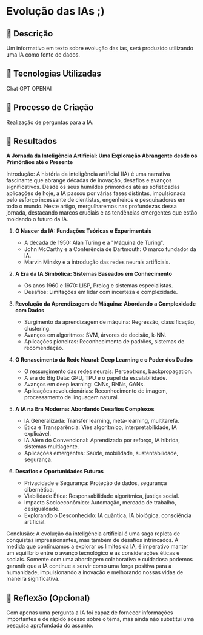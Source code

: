 # Evolução das IAs ;)

## 📒 Descrição
Um informativo em texto sobre evolução das ias, será produzido utilizando uma IA como fonte de dados.

## 🤖 Tecnologias Utilizadas
Chat GPT OPENAI

## 🧐 Processo de Criação
Realização de perguntas para a IA.

## 🚀 Resultados

**A Jornada da Inteligência Artificial: Uma Exploração Abrangente desde os Primórdios até o Presente**

Introdução:
A história da inteligência artificial (IA) é uma narrativa fascinante que abrange décadas de inovação, desafios e avanços significativos. Desde os seus humildes primórdios até as sofisticadas aplicações de hoje, a IA passou por várias fases distintas, impulsionada pelo esforço incessante de cientistas, engenheiros e pesquisadores em todo o mundo. Neste artigo, mergulharemos nas profundezas dessa jornada, destacando marcos cruciais e as tendências emergentes que estão moldando o futuro da IA.

1. **O Nascer da IA: Fundações Teóricas e Experimentais**
   - A década de 1950: Alan Turing e a "Máquina de Turing".
   - John McCarthy e a Conferência de Dartmouth: O marco fundador da IA.
   - Marvin Minsky e a introdução das redes neurais artificiais.

2. **A Era da IA Simbólica: Sistemas Baseados em Conhecimento**
   - Os anos 1960 e 1970: LISP, Prolog e sistemas especialistas.
   - Desafios: Limitações em lidar com incerteza e complexidade.

3. **Revolução da Aprendizagem de Máquina: Abordando a Complexidade com Dados**
   - Surgimento da aprendizagem de máquina: Regressão, classificação, clustering.
   - Avanços em algoritmos: SVM, árvores de decisão, k-NN.
   - Aplicações pioneiras: Reconhecimento de padrões, sistemas de recomendação.

4. **O Renascimento da Rede Neural: Deep Learning e o Poder dos Dados**
   - O ressurgimento das redes neurais: Perceptrons, backpropagation.
   - A era do Big Data: GPU, TPU e o papel da escalabilidade.
   - Avanços em deep learning: CNNs, RNNs, GANs.
   - Aplicações revolucionárias: Reconhecimento de imagem, processamento de linguagem natural.

5. **A IA na Era Moderna: Abordando Desafios Complexos**
   - IA Generalizada: Transfer learning, meta-learning, multitarefa.
   - Ética e Transparência: Viés algorítmico, interpretabilidade, IA explicável.
   - IA Além do Convencional: Aprendizado por reforço, IA híbrida, sistemas multiagente.
   - Aplicações emergentes: Saúde, mobilidade, sustentabilidade, segurança.

6. **Desafios e Oportunidades Futuras**
   - Privacidade e Segurança: Proteção de dados, segurança cibernética.
   - Viabilidade Ética: Responsabilidade algorítmica, justiça social.
   - Impacto Socioeconômico: Automação, mercado de trabalho, desigualdade.
   - Explorando o Desconhecido: IA quântica, IA biológica, consciência artificial.

Conclusão:
A evolução da inteligência artificial é uma saga repleta de conquistas impressionantes, mas também de desafios intrincados. À medida que continuamos a explorar os limites da IA, é imperativo manter um equilíbrio entre o avanço tecnológico e as considerações éticas e sociais. Somente com uma abordagem colaborativa e cuidadosa podemos garantir que a IA continue a servir como uma força positiva para a humanidade, impulsionando a inovação e melhorando nossas vidas de maneira significativa.
## 💭 Reflexão (Opcional)
Com apenas uma pergunta a IA foi capaz de fornecer informações importantes e de rápido acesso sobre o tema, mas ainda não substitui uma pesquisa aprofundada do assunto.
